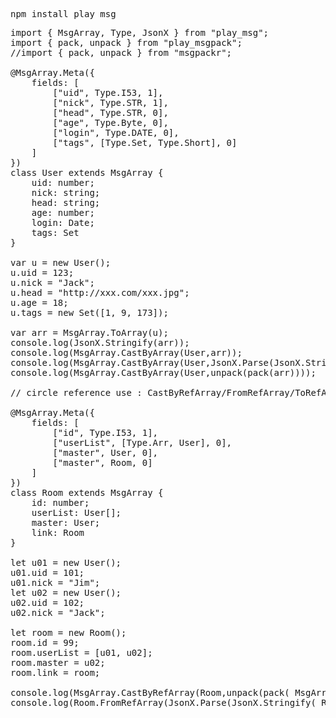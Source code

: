 <pre>
npm install play_msg
</pre>

<pre>
import { MsgArray, Type, JsonX } from "play_msg";
import { pack, unpack } from "play_msgpack";
//import { pack, unpack } from "msgpackr";

@MsgArray.Meta({
    fields: [
        ["uid", Type.I53, 1],
        ["nick", Type.STR, 1],
        ["head", Type.STR, 0],
        ["age", Type.Byte, 0],
        ["login", Type.DATE, 0],
        ["tags", [Type.Set, Type.Short], 0]
    ]
})
class User extends MsgArray {
    uid: number;
    nick: string;
    head: string;
    age: number;
    login: Date;
    tags: Set<number>
}

var u = new User();
u.uid = 123;
u.nick = "Jack";
u.head = "http://xxx.com/xxx.jpg";
u.age = 18;
u.tags = new Set([1, 9, 173]);

var arr = MsgArray.ToArray(u);
console.log(JsonX.Stringify(arr));
console.log(MsgArray.CastByArray(User,arr));
console.log(MsgArray.CastByArray(User,JsonX.Parse(JsonX.Stringify(arr))));
console.log(MsgArray.CastByArray(User,<any[]>unpack(pack(arr))));

// circle reference use : CastByRefArray/FromRefArray/ToRefArray  

@MsgArray.Meta({
    fields: [
        ["id", Type.I53, 1],
        ["userList", [Type.Arr, User], 0],
        ["master", User, 0],
        ["master", Room, 0]
    ]
})
class Room extends MsgArray {
    id: number;
    userList: User[];
    master: User;
    link: Room
}

let u01 = new User();
u01.uid = 101;
u01.nick = "Jim";
let u02 = new User();
u02.uid = 102;
u02.nick = "Jack";

let room = new Room();
room.id = 99;
room.userList = [u01, u02];
room.master = u02;
room.link = room;

console.log(MsgArray.CastByRefArray(Room,<any[]>unpack(pack( MsgArray.ToRefArray(room) ))));
console.log(Room.FromRefArray(JsonX.Parse(JsonX.Stringify( Room.ToRefArray(room) ))));
</pre>
